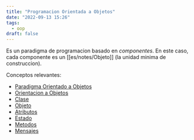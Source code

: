 ```yaml
---
title: "Programacion Orientada a Objetos"
date: "2022-09-13 15:26"
tags: 
  - oop
draft: false
---
```

Es un paradigma de programacion basado en *componentes*. En este caso, cada componente es un [[es/notes/Objeto]] (la unidad minima de construccion). 

Conceptos relevantes:
- [Paradigma Orientado a Objetos](notes/Paradigma%20Orientado%20a%20Objetos.md)
- [Orientacion a Objetos](notes/Orientacion%20a%20Objetos.md)
- [Clase](notes/Clase.md)
- [Objeto](notes/Objeto.md)
- [Atributos](notes/Atributos.md)
- [Estado](notes/Estado.md)
- [Metodos](notes/Metodos.md)
- [Mensajes](notes/Mensajes.md)